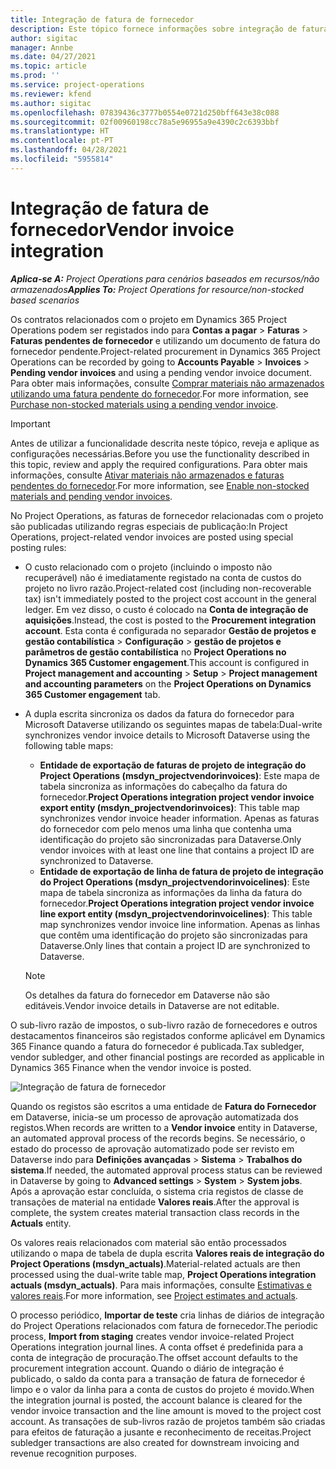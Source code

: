 ```yaml
---
title: Integração de fatura de fornecedor
description: Este tópico fornece informações sobre integração de faturas de fornecedor no Project Operations.
author: sigitac
manager: Annbe
ms.date: 04/27/2021
ms.topic: article
ms.prod: ''
ms.service: project-operations
ms.reviewer: kfend
ms.author: sigitac
ms.openlocfilehash: 07839436c3777b0554e0721d250bff643e38c088
ms.sourcegitcommit: 02f00960198cc78a5e96955a9e4390c2c6393bbf
ms.translationtype: HT
ms.contentlocale: pt-PT
ms.lasthandoff: 04/28/2021
ms.locfileid: "5955814"
---
```

# <a name="vendor-invoice-integration"></a><span data-ttu-id="b1e6b-103">Integração de fatura de fornecedor</span><span class="sxs-lookup"><span data-stu-id="b1e6b-103">Vendor invoice integration</span></span>

<span data-ttu-id="b1e6b-104">_**Aplica-se A:** Project Operations para cenários baseados em recursos/não armazenados_</span><span class="sxs-lookup"><span data-stu-id="b1e6b-104">_**Applies To:** Project Operations for resource/non-stocked based scenarios_</span></span>

<span data-ttu-id="b1e6b-105">Os contratos relacionados com o projeto em Dynamics 365 Project Operations podem ser registados indo para **Contas a pagar** > **Faturas** > **Faturas pendentes de fornecedor** e utilizando um documento de fatura do fornecedor pendente.</span><span class="sxs-lookup"><span data-stu-id="b1e6b-105">Project-related procurement in Dynamics 365 Project Operations can be recorded by going to **Accounts Payable** > **Invoices** > **Pending vendor invoices** and using a pending vendor invoice document.</span></span> <span data-ttu-id="b1e6b-106">Para obter mais informações, consulte [Comprar materiais não armazenados utilizando uma fatura pendente do fornecedor](../procurement/pending-vendor-invoices.md).</span><span class="sxs-lookup"><span data-stu-id="b1e6b-106">For more information, see [Purchase non-stocked materials using a pending vendor invoice](../procurement/pending-vendor-invoices.md).</span></span>

> [!IMPORTANT]
> <span data-ttu-id="b1e6b-107">Antes de utilizar a funcionalidade descrita neste tópico, reveja e aplique as configurações necessárias.</span><span class="sxs-lookup"><span data-stu-id="b1e6b-107">Before you use the functionality described in this topic, review and apply the required configurations.</span></span> <span data-ttu-id="b1e6b-108">Para obter mais informações, consulte [Ativar materiais não armazenados e faturas pendentes do fornecedor](../procurement/configure-materials-nonstocked.md).</span><span class="sxs-lookup"><span data-stu-id="b1e6b-108">For more information, see [Enable non-stocked materials and pending vendor invoices](../procurement/configure-materials-nonstocked.md).</span></span>

<span data-ttu-id="b1e6b-109">No Project Operations, as faturas de fornecedor relacionadas com o projeto são publicadas utilizando regras especiais de publicação:</span><span class="sxs-lookup"><span data-stu-id="b1e6b-109">In Project Operations, project-related vendor invoices are posted using special posting rules:</span></span>

- <span data-ttu-id="b1e6b-110">O custo relacionado com o projeto (incluindo o imposto não recuperável) não é imediatamente registado na conta de custos do projeto no livro razão.</span><span class="sxs-lookup"><span data-stu-id="b1e6b-110">Project-related cost (including non-recoverable tax) isn't immediately posted to the project cost account in the general ledger.</span></span> <span data-ttu-id="b1e6b-111">Em vez disso, o custo é colocado na **Conta de integração de aquisições**.</span><span class="sxs-lookup"><span data-stu-id="b1e6b-111">Instead, the cost is posted to the **Procurement integration account**.</span></span> <span data-ttu-id="b1e6b-112">Esta conta é configurada no separador **Gestão de projetos e gestão contabilística** > **Configuração** > **gestão de projetos e parâmetros de gestão contabilística** no **Project Operations no Dynamics 365 Customer engagement**.</span><span class="sxs-lookup"><span data-stu-id="b1e6b-112">This account is configured in **Project management and accounting** > **Setup** > **Project management and accounting parameters** on the **Project Operations on Dynamics 365 Customer engagement** tab.</span></span>
- <span data-ttu-id="b1e6b-113">A dupla escrita sincroniza os dados da fatura do fornecedor para Microsoft Dataverse utilizando os seguintes mapas de tabela:</span><span class="sxs-lookup"><span data-stu-id="b1e6b-113">Dual-write synchronizes vendor invoice details to Microsoft Dataverse using the following table maps:</span></span>

     - <span data-ttu-id="b1e6b-114">**Entidade de exportação de faturas de projeto de integração do Project Operations (msdyn_projectvendorinvoices)**: Este mapa de tabela sincroniza as informações do cabeçalho da fatura do fornecedor.</span><span class="sxs-lookup"><span data-stu-id="b1e6b-114">**Project Operations integration project vendor invoice export entity (msdyn_projectvendorinvoices)**: This table map synchronizes vendor invoice header information.</span></span> <span data-ttu-id="b1e6b-115">Apenas as faturas do fornecedor com pelo menos uma linha que contenha uma identificação do projeto são sincronizadas para Dataverse.</span><span class="sxs-lookup"><span data-stu-id="b1e6b-115">Only vendor invoices with at least one line that contains a project ID are synchronized to Dataverse.</span></span>
     - <span data-ttu-id="b1e6b-116">**Entidade de exportação de linha de fatura de projeto de integração do Project Operations (msdyn_projectvendorinvoicelines)**: Este mapa de tabela sincroniza as informações da linha da fatura do fornecedor.</span><span class="sxs-lookup"><span data-stu-id="b1e6b-116">**Project Operations integration project vendor invoice line export entity (msdyn_projectvendorinvoicelines)**: This table map synchronizes vendor invoice line information.</span></span> <span data-ttu-id="b1e6b-117">Apenas as linhas que contêm uma identificação do projeto são sincronizadas para Dataverse.</span><span class="sxs-lookup"><span data-stu-id="b1e6b-117">Only lines that contain a project ID are synchronized to Dataverse.</span></span>

     > [!NOTE]
     > <span data-ttu-id="b1e6b-118">Os detalhes da fatura do fornecedor em Dataverse não são editáveis.</span><span class="sxs-lookup"><span data-stu-id="b1e6b-118">Vendor invoice details in Dataverse are not editable.</span></span>

<span data-ttu-id="b1e6b-119">O sub-livro razão de impostos, o sub-livro razão de fornecedores e outros destacamentos financeiros são registados conforme aplicável em Dynamics 365 Finance quando a fatura do fornecedor é publicada.</span><span class="sxs-lookup"><span data-stu-id="b1e6b-119">Tax subledger, vendor subledger, and other financial postings are recorded as applicable in Dynamics 365 Finance when the vendor invoice is posted.</span></span>

![Integração de fatura de fornecedor](media/DW7VendorInvoice.png)

<span data-ttu-id="b1e6b-121">Quando os registos são escritos a uma entidade de **Fatura do Fornecedor** em Dataverse, inicia-se um processo de aprovação automatizada dos registos.</span><span class="sxs-lookup"><span data-stu-id="b1e6b-121">When records are written to a **Vendor invoice** entity in Dataverse, an automated approval process of the records begins.</span></span> <span data-ttu-id="b1e6b-122">Se necessário, o estado do processo de aprovação automatizado pode ser revisto em Dataverse indo para **Definições avançadas** > **Sistema** > **Trabalhos do sistema**.</span><span class="sxs-lookup"><span data-stu-id="b1e6b-122">If needed, the automated approval process status can be reviewed in Dataverse by going to **Advanced settings** > **System** > **System jobs**.</span></span> <span data-ttu-id="b1e6b-123">Após a aprovação estar concluída, o sistema cria registos de classe de transações de material na entidade **Valores reais**.</span><span class="sxs-lookup"><span data-stu-id="b1e6b-123">After the approval is complete, the system creates material transaction class records in the **Actuals** entity.</span></span>

<span data-ttu-id="b1e6b-124">Os valores reais relacionados com material são então processados utilizando o mapa de tabela de dupla escrita **Valores reais de integração do Project Operations (msdyn_actuals)**.</span><span class="sxs-lookup"><span data-stu-id="b1e6b-124">Material-related actuals are then processed using the dual-write table map, **Project Operations integration actuals (msdyn_actuals)**.</span></span> <span data-ttu-id="b1e6b-125">Para mais informações, consulte [Estimativas e valores reais](resource-dual-write-estimates-actuals.md).</span><span class="sxs-lookup"><span data-stu-id="b1e6b-125">For more information, see [Project estimates and actuals](resource-dual-write-estimates-actuals.md).</span></span>

<span data-ttu-id="b1e6b-126">O processo periódico, **Importar de teste** cria linhas de diários de integração do Project Operations relacionados com fatura de fornecedor.</span><span class="sxs-lookup"><span data-stu-id="b1e6b-126">The periodic process, **Import from staging** creates vendor invoice-related Project Operations integration journal lines.</span></span> <span data-ttu-id="b1e6b-127">A conta offset é predefinida para a conta de integração de procuração.</span><span class="sxs-lookup"><span data-stu-id="b1e6b-127">The offset account defaults to the procurement integration account.</span></span> <span data-ttu-id="b1e6b-128">Quando o diário de integração é publicado, o saldo da conta para a transação de fatura de fornecedor é limpo e o valor da linha para a conta de custos do projeto é movido.</span><span class="sxs-lookup"><span data-stu-id="b1e6b-128">When the integration journal is posted, the account balance is cleared for the vendor invoice transaction and the line amount is moved to the project cost account.</span></span> <span data-ttu-id="b1e6b-129">As transações de sub-livros razão de projetos também são criadas para efeitos de faturação a jusante e reconhecimento de receitas.</span><span class="sxs-lookup"><span data-stu-id="b1e6b-129">Project subledger transactions are also created for downstream invoicing and revenue recognition purposes.</span></span>
